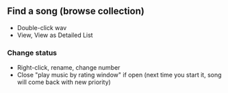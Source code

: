 
## Find a song (browse collection)
* Double-click wav
* View, View as Detailed List
### Change status
* Right-click, rename, change number
* Close "play music by rating window" if open (next time you start it, song will come back with new priority)
